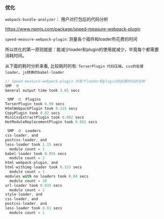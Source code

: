 ### 优化

`webpack-bundle-analyzer`： 用户对打包后的代码分析

https://www.npmjs.com/package/speed-measure-webpack-plugin

`speed-measure-webpack-plugin`: 测量各个插件和loader所花费的时间

所以优化的第一原则就是：能减少loader和plugin的使用就减少，毕竟每个都需要消耗时间。


从下面的耗时分析来看, 比较耗时的有: `TerserPlugin 代码压缩`、`css的处理loader`、`js转换的babel-loader`
~~~js
// speed-measure-webpack-plugin 对各个loader和plugin的处理时间的分析
SMP  ⏱
General output time took 3.65 secs

 SMP  ⏱  Plugins
TerserPlugin took 0.99 secs
HtmlWebpackPlugin took 0.325 secs
CopyPlugin took 0.02 secs
MiniCssExtractPlugin took 0.002 secs
HotModuleReplacementPlugin took 0.002 secs

 SMP  ⏱  Loaders
css-loader, and
postcss-loader, and
less-loader took 1.15 secs
  module count = 1
babel-loader took 0.956 secs
  module count = 2
html-webpack-plugin, and
html-withimg-loader took 0.333 secs
  module count = 1
modules with no loaders took 0.04 secs
  module count = 10
url-loader took 0.035 secs
  module count = 1
style-loader, and
css-loader, and
postcss-loader, and
less-loader took 0.01 secs
  module count = 1
~~~